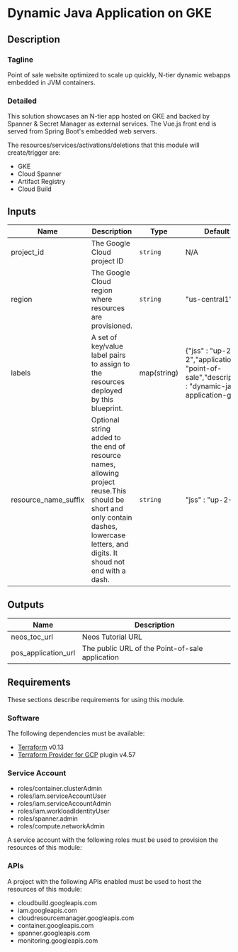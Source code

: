 # Dynamic Java Application on GKE

## Description

### Tagline

Point of sale website optimized to scale up quickly, N-tier dynamic webapps embedded in JVM containers.

### Detailed

This solution showcases an N-tier app hosted on GKE and backed by Spanner & Secret Manager as external services. The Vue.js front end is served from Spring Boot's embedded web servers.

The resources/services/activations/deletions that this module will create/trigger are:

- GKE
- Cloud Spanner
- Artifact Registry
- Cloud Build



<!-- BEGINNING OF PRE-COMMIT-TERRAFORM DOCS HOOK -->
## Inputs

| Name | Description | Type        | Default | Required |
|------|-------------|-------------|---------|:--------:|
| project_id | The Google Cloud project ID | `string`    | N/A     |   yes    |
| region | The Google Cloud region where resources are provisioned. | `string`    | "us-central1"     |   yes    |
| labels | A set of key/value label pairs to assign to the resources deployed by this blueprint. | map(string) | {"jss" : "up-2-2","application" : "point-of-sale","description" : "dynamic-java-application-gke"}|   yes    |
| resource_name_suffix | Optional string added to the end of resource names, allowing project reuse.This should be short and only contain dashes, lowercase letters, and digits. It shoud not end with a dash. | `string`    |     "jss" : "up-2-2",     |    no     |

## Outputs

| Name | Description                              |
|------|------------------------------------------|
| neos_toc_url | Neos Tutorial URL                        |
| pos_application_url | The public URL of the Point-of-sale application                                        |

<!-- END OF PRE-COMMIT-TERRAFORM DOCS HOOK -->

## Requirements

These sections describe requirements for using this module.

### Software

The following dependencies must be available:

- [Terraform](https://developer.hashicorp.com/terraform/downloads) v0.13
- [Terraform Provider for GCP](https://registry.terraform.io/providers/hashicorp/google/latest/docs) plugin v4.57

### Service Account

- roles/container.clusterAdmin
- roles/iam.serviceAccountUser
- roles/iam.serviceAccountAdmin
- roles/iam.workloadIdentityUser
- roles/spanner.admin
- roles/compute.networkAdmin


A service account with the following roles must be used to provision
the resources of this module:

### APIs

A project with the following APIs enabled must be used to host the
resources of this module:

- cloudbuild.googleapis.com
- iam.googleapis.com
- cloudresourcemanager.googleapis.com
- container.googleapis.com
- spanner.googleapis.com
- monitoring.googleapis.com


